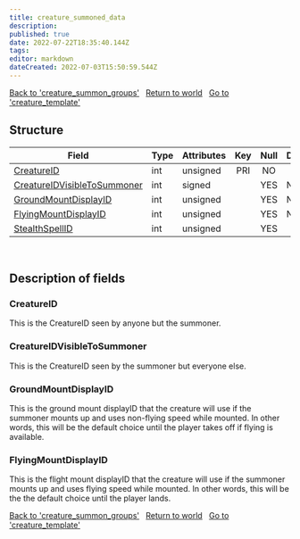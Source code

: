 ```yaml
---
title: creature_summoned_data
description: 
published: true
date: 2022-07-22T18:35:40.144Z
tags: 
editor: markdown
dateCreated: 2022-07-03T15:50:59.544Z
---
```


<a href="https://trinitycore.info/en/database/master/world/creature_summon_groups" class="mt-5 v-btn v-btn--depressed v-btn--flat v-btn--outlined theme--light v-size--default darkblue--text text--lighten-3"><span class="v-btn__content"><i aria-hidden="true" class="v-icon notranslate v-icon--left mdi mdi-arrow-left theme--light"></i><span>Back to 'creature_summon_groups'</span></span></a>&nbsp;&nbsp;&nbsp;<a href="https://trinitycore.info/en/database/master/world/home" class="mt-5 v-btn v-btn--depressed v-btn--flat v-btn--outlined theme--light v-size--default darkblue--text text--lighten-3"><span class="v-btn__content"><i aria-hidden="true" class="v-icon notranslate v-icon--left mdi mdi-home-outline theme--light"></i><span>Return to world</span></span></a>&nbsp;&nbsp;&nbsp;<a href="https://trinitycore.info/en/database/master/world/creature_template" class="mt-5 v-btn v-btn--depressed v-btn--flat v-btn--outlined theme--light v-size--default darkblue--text text--lighten-3"><span class="v-btn__content"><span>Go to 'creature_template'</span><i aria-hidden="true" class="v-icon notranslate v-icon--right mdi mdi-arrow-right theme--light"></i></span></a>

## Structure

| Field | Type | Attributes | Key | Null | Default | Extra | Comment |
| --- | --- | --- | :---: | :---: | --- | --- | --- |
| [CreatureID](#creatureid) | int | unsigned | PRI | NO |  |  |  |
| [CreatureIDVisibleToSummoner](#creatureidvisibletosummoner) | int | signed |  | YES | NULL |  |  |
| [GroundMountDisplayID](#groundmountdisplayid) | int | unsigned |  | YES | NULL |  |  |
| [FlyingMountDisplayID](#flyingmountdisplayid) | int | unsigned |  | YES | NULL |  |  |
| [StealthSpellID](#StealthSpellID) | int | unsigned |  | YES |  |  | NYI |
&nbsp;
## Description of fields

### CreatureID
This is the CreatureID seen by anyone but the summoner.
&nbsp;

### CreatureIDVisibleToSummoner
This is the CreatureID seen by the summoner but everyone else.
&nbsp;

### GroundMountDisplayID
This is the ground mount displayID that the creature will use if the summoner mounts up and uses non-flying speed while mounted. In other words, this will be the default choice until the player takes off if flying is available.
&nbsp;

### FlyingMountDisplayID
This is the flight mount displayID that the creature will use if the summoner mounts up and uses flying speed while mounted. In other words, this will be the the default choice until the player lands.
&nbsp;

<a href="https://trinitycore.info/en/database/master/world/creature_summon_groups" class="mt-5 v-btn v-btn--depressed v-btn--flat v-btn--outlined theme--light v-size--default darkblue--text text--lighten-3"><span class="v-btn__content"><i aria-hidden="true" class="v-icon notranslate v-icon--left mdi mdi-arrow-left theme--light"></i><span>Back to 'creature_summon_groups'</span></span></a>&nbsp;&nbsp;&nbsp;<a href="https://trinitycore.info/en/database/master/world/home" class="mt-5 v-btn v-btn--depressed v-btn--flat v-btn--outlined theme--light v-size--default darkblue--text text--lighten-3"><span class="v-btn__content"><i aria-hidden="true" class="v-icon notranslate v-icon--left mdi mdi-home-outline theme--light"></i><span>Return to world</span></span></a>&nbsp;&nbsp;&nbsp;<a href="https://trinitycore.info/en/database/master/world/creature_template" class="mt-5 v-btn v-btn--depressed v-btn--flat v-btn--outlined theme--light v-size--default darkblue--text text--lighten-3"><span class="v-btn__content"><span>Go to 'creature_template'</span><i aria-hidden="true" class="v-icon notranslate v-icon--right mdi mdi-arrow-right theme--light"></i></span></a>
